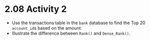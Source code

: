 # 2.08 Activity 2

- Use the transactions table in the `bank` database to find the Top 20 `account_id`s based on the amount.
- Illustrate the difference between `Rank()` and `Dense_Rank()`.

